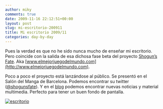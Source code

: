 ```yaml
---
author: miky
comments: true
date: 2009-11-16 22:12:51+00:00
layout: post
slug: mi-escritorio-200911
title: Mi escritorio 2009/11
categories: day-by-day
---
```


Pues la verdad es que no he sido nunca mucho de enseñar mi escritorio. Pero coincide con la salida de esa dichosa fase beta del proyecto [Shogun’s Fate](http://www.shogunsfate.com). Aka [www.elmejorjuegodelmundo.com](http://www.elmejorjuegodelmundo.com).

 

Poco a poco el proyecto está lanzándose al público. Se presentó en el Salón del Manga de Barcelona. Podemos encontrar su twitter ([@shogunsfate](http://twitter.com/shogunsfate)). Y en el [blog](http://blog.shogunsfate.com) podemos encontrar nuevas noticias y material multimedia. Perfecto para tener un buen fondo de pantalla.

 

[![escritorio](http://www.dosidiotas.com/wp-content/uploads/escritorio_thumb.jpg)](http://www.dosidiotas.com/wp-content/uploads/escritorio.jpg)

